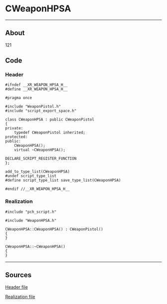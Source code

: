 # CWeaponHPSA

___

## About

121

## Code

### Header

```C++,icon=.devicon-cplusplus-plain,filepath="src/xrGame/WeaponHPSA.h"
#ifndef __XR_WEAPON_HPSA_H__
#define __XR_WEAPON_HPSA_H__

#pragma once

#include "WeaponPistol.h"
#include "script_export_space.h"

class CWeaponHPSA : public CWeaponPistol
{
private:
	typedef CWeaponPistol inherited;
protected:
public:
	CWeaponHPSA();
	virtual ~CWeaponHPSA();

DECLARE_SCRIPT_REGISTER_FUNCTION
};

add_to_type_list(CWeaponHPSA)
#undef script_type_list
#define script_type_list save_type_list(CWeaponHPSA)

#endif //__XR_WEAPON_HPSA_H__
```

### Realization

```C++,icon=.devicon-cplusplus-plain,filepath="src/xrGame/WeaponHPSA.cpp"
#include "pch_script.h"

#include "WeaponHPSA.h"

CWeaponHPSA::CWeaponHPSA() : CWeaponPistol()
{
}

CWeaponHPSA::~CWeaponHPSA()
{
}
```

___

## Sources

[Header file](https://bitbucket.org/anomalymod/xray-monolith/src/master/src/xrGame/WeaponHPSA.h)

[Realization file](https://bitbucket.org/anomalymod/xray-monolith/src/master/src/xrGame/WeaponHPSA.cpp)
